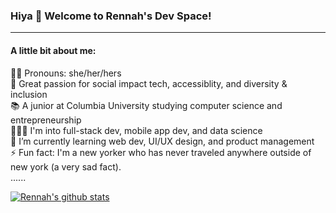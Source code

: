 ### Hiya 👋 Welcome to Rennah's Dev Space!
-----
#### A little bit about me:
👧🏻 Pronouns: she/her/hers<br>
💖 Great passion for social impact tech, accessiblity, and diversity & inclusion<br>
📚 A junior at Columbia University studying computer science and entrepreneurship<br>
👩🏻‍💻 I'm into full-stack dev, mobile app dev, and data science<br>
🌱 I’m currently learning web dev, UI/UX design, and product management<br>
⚡ Fun fact: I'm a new yorker who has never traveled anywhere outside of new york (a very sad fact).<br>
......

[![Rennah's github stats](https://github-readme-stats.vercel.app/api?username=rennahweng&count_private=true&show_icons=true&hide=stars&theme=dracula)](https://github.com/rennahweng/github-readme-stats)
